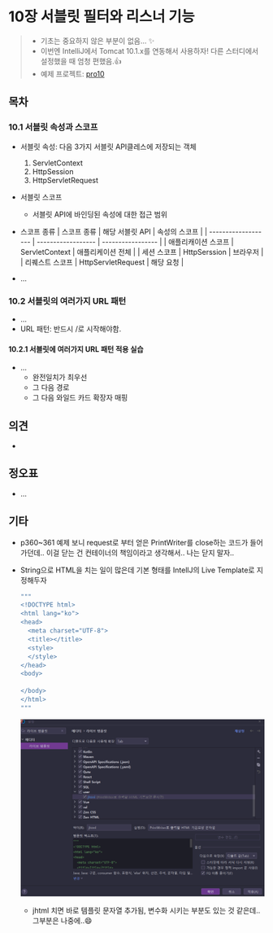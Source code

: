# 10장 서블릿 필터와 리스너 기능

> * 기초는 중요하지 않은 부분이 없음... ✨
> * 이번엔 IntelliJ에서 Tomcat 10.1.x를 연동해서 사용하자! 다른 스터디에서 설정했을 때 엄청 편했음.👍
> * 예제 프로젝트: [pro10](pro10)



## 목차

### 10.1 서블릿 속성과 스코프

* 서블릿 속성: 다음 3가지 서블릿 API클레스에 저장되는 객체

  1. ServletContext
  2. HttpSession
  3. HttpServletRequest

  

* 서블릿 스코프
  * 서블릿 API에 바인딩된 속성에 대한 접근 범위

* 스코프 종류
  | 스코프 종류         | 해당 서블릿 API    | 속성의 스코프     |
  | ------------------- | ------------------ | ----------------- |
  | 애플리캐이션 스코프 | ServletContext     | 애플리케이션 전체 |
  | 세션 스코프         | HttpSerssion       | 브라우저          |
  | 리퀘스트 스코프     | HttpServletRequest | 해당 요청         |

* ...



### 10.2 서블릿의 여러가지 URL 패턴

* ...
* URL 패턴: 반드시 /로 시작해야함.



#### 10.2.1 서블릿에 여러가지 URL 패턴 적용 실습

* ...
  * 완전일치가 최우선
  * 그 다음 경로
  * 그 다음 와일드 카드 확장자 매핑







## 의견

* 

  


## 정오표

* ...



## 기타

* p360~361 예제 보니 request로 부터 얻은 PrintWriter를 close하는 코드가 들어가던데.. 이걸 닫는 건 컨테이너의 책임이라고 생각해서.. 나는 닫지 말자..

* String으로 HTML을 치는 일이 많은데 기본 형태를 IntellJ의 Live Template로 지정해두자

  ```java
  """
  <!DOCTYPE html>
  <html lang="ko">
  <head>
    <meta charset="UTF-8">
    <title></title>
    <style>   
    </style>
  </head>
  <body>
    
  </body>
  </html>
  """
  ```

  ![image-20230306031402963](doc-resources/image-20230306031402963.png)

  * jhtml 치면 바로 템플릿 문자열 추가됨, 변수화 시키는 부분도 있는 것 같은데.. 그부분은 나중에..😄


